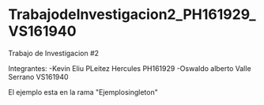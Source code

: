 # TrabajodeInvestigacion2_PH161929_VS161940
Trabajo de Investigacion #2

Integrantes:
-Kevin Eliu PLeitez Hercules PH161929
-Oswaldo alberto Valle Serrano VS161940



El ejemplo esta en la rama "Ejemplosingleton"
